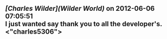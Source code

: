 *[Charles  Wilder](Wilder World)* on 2012-06-06 07:05:51  
I just wanted say thank you to all the developer's.                     <"charles5306">
---------------------------------------
